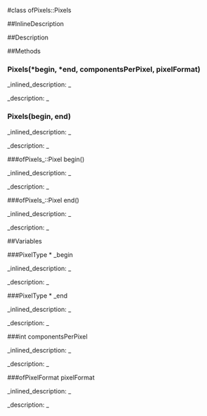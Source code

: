 #class ofPixels::Pixels


<!--
_visible: True_
_advanced: False_
_istemplated: False_
-->

##InlineDescription






##Description





##Methods



### Pixels(*begin, *end, componentsPerPixel, pixelFormat)

<!--
_syntax: Pixels(*begin, *end, componentsPerPixel, pixelFormat)_
_name: Pixels_
_returns: _
_returns_description: _
_parameters: PixelType *begin, PixelType *end, int componentsPerPixel, ofPixelFormat pixelFormat_
_access: public_
_version_started: 0.9.0_
_version_deprecated: _
_summary: _
_constant: False_
_static: False_
_visible: True_
_advanced: False_
-->

_inlined_description: _








_description: _







<!----------------------------------------------------------------------------->

### Pixels(begin, end)

<!--
_syntax: Pixels(begin, end)_
_name: Pixels_
_returns: _
_returns_description: _
_parameters: ofPixels_::Pixel begin, ofPixels_::Pixel end_
_access: public_
_version_started: 0.9.0_
_version_deprecated: _
_summary: _
_constant: False_
_static: False_
_visible: True_
_advanced: False_
-->

_inlined_description: _








_description: _







<!----------------------------------------------------------------------------->

###ofPixels_::Pixel begin()

<!--
_syntax: begin()_
_name: begin_
_returns: ofPixels_::Pixel_
_returns_description: _
_parameters: _
_access: public_
_version_started: 0.9.0_
_version_deprecated: _
_summary: _
_constant: False_
_static: False_
_visible: True_
_advanced: False_
-->

_inlined_description: _








_description: _







<!----------------------------------------------------------------------------->

###ofPixels_::Pixel end()

<!--
_syntax: end()_
_name: end_
_returns: ofPixels_::Pixel_
_returns_description: _
_parameters: _
_access: public_
_version_started: 0.9.0_
_version_deprecated: _
_summary: _
_constant: False_
_static: False_
_visible: True_
_advanced: False_
-->

_inlined_description: _








_description: _







<!----------------------------------------------------------------------------->

##Variables



###PixelType * _begin

<!--
_name: _begin_
_type: PixelType *_
_access: private_
_version_started: 0.9.0_
_version_deprecated: _
_summary: _
_visible: True_
_constant: False_
_advanced: False_
-->

_inlined_description: _


_description: _







<!----------------------------------------------------------------------------->

###PixelType * _end

<!--
_name: _end_
_type: PixelType *_
_access: private_
_version_started: 0.9.0_
_version_deprecated: _
_summary: _
_visible: True_
_constant: False_
_advanced: False_
-->

_inlined_description: _


_description: _







<!----------------------------------------------------------------------------->

###int componentsPerPixel

<!--
_name: componentsPerPixel_
_type: int_
_access: private_
_version_started: 0.9.0_
_version_deprecated: _
_summary: _
_visible: True_
_constant: False_
_advanced: False_
-->

_inlined_description: _


_description: _







<!----------------------------------------------------------------------------->

###ofPixelFormat pixelFormat

<!--
_name: pixelFormat_
_type: ofPixelFormat_
_access: private_
_version_started: 0.9.0_
_version_deprecated: _
_summary: _
_visible: True_
_constant: False_
_advanced: False_
-->

_inlined_description: _


_description: _







<!----------------------------------------------------------------------------->

